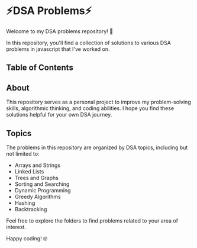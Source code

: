 #  ⚡DSA Problems⚡️

Welcome to my DSA problems repository! 🚀

In this repository, you'll find a collection of solutions to various DSA problems in javascript that I've worked on.

## Table of Contents

## About
This repository serves as a personal project to improve my problem-solving skills, algorithmic thinking, and coding abilities. I hope you find these solutions helpful for your own DSA journey.

## Topics
The problems in this repository are organized by DSA topics, including but not limited to:
- Arrays and Strings
- Linked Lists
- Trees and Graphs
- Sorting and Searching
- Dynamic Programming
- Greedy Algorithms
- Hashing
- Backtracking

Feel free to explore the folders to find problems related to your area of interest.

Happy coding! 🤓
